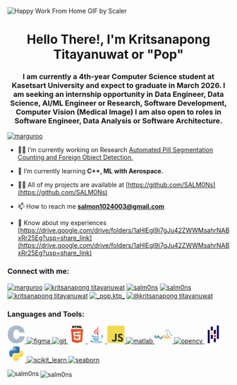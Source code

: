 
  ![Happy Work From Home GIF by Scaler](https://github.com/user-attachments/assets/39d6b35e-2ad1-4070-af77-fbe15e36bf1e)


<h1 align="center">Hello There!, I'm Kritsanapong Titayanuwat or "Pop" </h1>
<h3 align="center">I am currently a 4th-year Computer Science student at Kasetsart University and expect to graduate in March 2026. I am seeking an internship opportunity in Data Engineer, Data Science, AI/ML Engineer or Research, Software Development, Computer Vision (Medical Image) I am also open to roles in Software Engineer, Data Analysis or Software Architecture.</h3>

<p align="left"> <a href="https://twitter.com/marguroo" target="blank"><img src="https://img.shields.io/twitter/follow/marguroo?logo=twitter&style=for-the-badge" alt="marguroo" /></a> </p>

- 🧙🏻 I’m currently working on Research [Automated Pill Segmentation Counting and Foreign Object Detection.](https://github.com/SALM0Ns/Automated-Pill-Counting-and-Foreign-Object-Detection.)

- 🌱 I’m currently learning **C++, ML with Aerospace.**

- 👨‍💻 All of my projects are available at [https://github.com/SALM0Ns](https://github.com/SALM0Ns)

- 📫 How to reach me **salmon1024003@gmail.com**

- 📄 Know about my experiences [https://drive.google.com/drive/folders/1aHlEgI9i7gJu42ZWWMsahrNABxRr25Eg?usp=share_link](https://drive.google.com/drive/folders/1aHlEgI9i7gJu42ZWWMsahrNABxRr25Eg?usp=share_link)

<h3 align="left">Connect with me:</h3>
<p align="left">
<a href="https://twitter.com/marguroo" target="blank"><img align="center" src="https://raw.githubusercontent.com/rahuldkjain/github-profile-readme-generator/master/src/images/icons/Social/twitter.svg" alt="marguroo" height="30" width="40" /></a>
<a href="https://linkedin.com/in/kritsanapong titayanuwat" target="blank"><img align="center" src="https://raw.githubusercontent.com/rahuldkjain/github-profile-readme-generator/master/src/images/icons/Social/linked-in-alt.svg" alt="kritsanapong titayanuwat" height="30" width="40" /></a>
<a href="https://stackoverflow.com/users/salm0ns" target="blank"><img align="center" src="https://raw.githubusercontent.com/rahuldkjain/github-profile-readme-generator/master/src/images/icons/Social/stack-overflow.svg" alt="salm0ns" height="30" width="40" /></a>
<a href="https://kaggle.com/salm0ns" target="blank"><img align="center" src="https://raw.githubusercontent.com/rahuldkjain/github-profile-readme-generator/master/src/images/icons/Social/kaggle.svg" alt="salm0ns" height="30" width="40" /></a>
<a href="https://fb.com/kritsanapong titayanuwat" target="blank"><img align="center" src="https://raw.githubusercontent.com/rahuldkjain/github-profile-readme-generator/master/src/images/icons/Social/facebook.svg" alt="kritsanapong titayanuwat" height="30" width="40" /></a>
<a href="https://instagram.com/_pop.ktp_" target="blank"><img align="center" src="https://raw.githubusercontent.com/rahuldkjain/github-profile-readme-generator/master/src/images/icons/Social/instagram.svg" alt="_pop.ktp_" height="30" width="40" /></a>
<a href="https://medium.com/@kritsanapong titayanuwat" target="blank"><img align="center" src="https://raw.githubusercontent.com/rahuldkjain/github-profile-readme-generator/master/src/images/icons/Social/medium.svg" alt="@kritsanapong titayanuwat" height="30" width="40" /></a>
</p>

<h3 align="left">Languages and Tools:</h3>
<p align="left"> <a href="https://www.cprogramming.com/" target="_blank" rel="noreferrer"> <img src="https://raw.githubusercontent.com/devicons/devicon/master/icons/c/c-original.svg" alt="c" width="40" height="40"/> </a> <a href="https://www.figma.com/" target="_blank" rel="noreferrer"> <img src="https://www.vectorlogo.zone/logos/figma/figma-icon.svg" alt="figma" width="40" height="40"/> </a> <a href="https://git-scm.com/" target="_blank" rel="noreferrer"> <img src="https://www.vectorlogo.zone/logos/git-scm/git-scm-icon.svg" alt="git" width="40" height="40"/> </a> <a href="https://www.w3.org/html/" target="_blank" rel="noreferrer"> <img src="https://raw.githubusercontent.com/devicons/devicon/master/icons/html5/html5-original-wordmark.svg" alt="html5" width="40" height="40"/> </a> <a href="https://www.java.com" target="_blank" rel="noreferrer"> <img src="https://raw.githubusercontent.com/devicons/devicon/master/icons/java/java-original.svg" alt="java" width="40" height="40"/> </a> <a href="https://developer.mozilla.org/en-US/docs/Web/JavaScript" target="_blank" rel="noreferrer"> <img src="https://raw.githubusercontent.com/devicons/devicon/master/icons/javascript/javascript-original.svg" alt="javascript" width="40" height="40"/> </a> <a href="https://www.mathworks.com/" target="_blank" rel="noreferrer"> <img src="https://upload.wikimedia.org/wikipedia/commons/2/21/Matlab_Logo.png" alt="matlab" width="40" height="40"/> </a> <a href="https://www.mysql.com/" target="_blank" rel="noreferrer"> <img src="https://raw.githubusercontent.com/devicons/devicon/master/icons/mysql/mysql-original-wordmark.svg" alt="mysql" width="40" height="40"/> </a> <a href="https://opencv.org/" target="_blank" rel="noreferrer"> <img src="https://www.vectorlogo.zone/logos/opencv/opencv-icon.svg" alt="opencv" width="40" height="40"/> </a> <a href="https://pandas.pydata.org/" target="_blank" rel="noreferrer"> <img src="https://raw.githubusercontent.com/devicons/devicon/2ae2a900d2f041da66e950e4d48052658d850630/icons/pandas/pandas-original.svg" alt="pandas" width="40" height="40"/> </a> <a href="https://www.python.org" target="_blank" rel="noreferrer"> <img src="https://raw.githubusercontent.com/devicons/devicon/master/icons/python/python-original.svg" alt="python" width="40" height="40"/> </a> <a href="https://scikit-learn.org/" target="_blank" rel="noreferrer"> <img src="https://upload.wikimedia.org/wikipedia/commons/0/05/Scikit_learn_logo_small.svg" alt="scikit_learn" width="40" height="40"/> </a> <a href="https://seaborn.pydata.org/" target="_blank" rel="noreferrer"> <img src="https://seaborn.pydata.org/_images/logo-mark-lightbg.svg" alt="seaborn" width="40" height="40"/> </a> </p>

<p><img align="left" src="https://github-readme-stats.vercel.app/api/top-langs?username=salm0ns&show_icons=true&locale=en&layout=compact" alt="salm0ns" /></p>

<p>&nbsp;<img align="center" src="https://github-readme-stats.vercel.app/api?username=salm0ns&show_icons=true&locale=en" alt="salm0ns" /></p>
